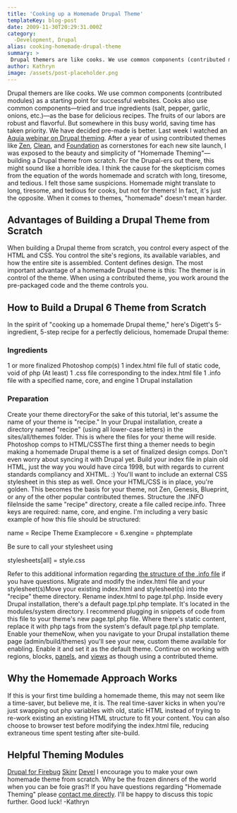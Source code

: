 ```yaml
---
title: 'Cooking up a Homemade Drupal Theme'
templateKey: blog-post
date: 2009-11-30T20:29:31.000Z
category: 
  -Development, Drupal
alias: cooking-homemade-drupal-theme
summary: > 
 Drupal themers are like cooks. We use common components (contributed modules) as a starting point for successful websites. Cooks also use common components—tried and true ingredients (salt, pepper, garlic, onions, etc.)—as the base for delicious recipes. The fruits of our labors are robust and flavorful. But somewhere in this busy world, saving time has taken priority.
author: Kathryn
image: /assets/post-placeholder.png
---
```


Drupal themers are like cooks. We use common components (contributed modules) as a starting point for successful websites. Cooks also use common components—tried and true ingredients (salt, pepper, garlic, onions, etc.)—as the base for delicious recipes. The fruits of our labors are robust and flavorful. But somewhere in this busy world, saving time has taken priority. We have decided pre-made is better. Last week I watched an [Aquia webinar on Drupal theming](http://acquia.com/community/resources/webinars/tips-and-tricks-drupal-theming-90-minute-tutorial). After a year of using contributed themes like [Zen](http://drupal.org/project/zen), [Clean](http://drupal.org/project/clean), and [Foundation](http://drupal.org/project/foundation) as cornerstones for each new site launch, I was exposed to the beauty and simplicity of "Homemade Theming"—building a Drupal theme from scratch. For the Drupal-ers out there, this might sound like a horrible idea. I think the cause for the skepticism comes from the equation of the words homemade and scratch with long, tiresome, and tedious. I felt those same suspicions. Homemade might translate to long, tiresome, and tedious for cooks, but not for themers! In fact, it's just the opposite. When it comes to themes, "homemade" doesn't mean harder.

Advantages of Building a Drupal Theme from Scratch
--------------------------------------------------

When building a Drupal theme from scratch, you control every aspect of the HTML and CSS. You control the site's regions, its available variables, and how the entire site is assembled. Content defines design. The most important advantage of a homemade Drupal theme is this: The themer is in control of the theme. When using a contributed theme, you work around the pre-packaged code and the theme controls you.

How to Build a Drupal 6 Theme from Scratch
------------------------------------------

In the spirit of "cooking up a homemade Drupal theme," here's Digett's 5-ingredient, 5-step recipe for a perfectly delicious, homemade Drupal theme:

### Ingredients

1 or more finalized Photoshop comp(s) 1 index.html file full of static code, void of php (At least) 1 .css file corresponding to the index.html file 1 .info file with a specified name, core, and engine 1 Drupal installation

### Preparation

Create your theme directoryFor the sake of this tutorial, let's assume the name of your theme is "recipe." In your Drupal installation, create a directory named "recipe" (using all lower-case letters) in the sites/all/themes folder. This is where the files for your theme will reside. Photoshop comps to HTML/CSSThe first thing a themer needs to begin making a homemade Drupal theme is a set of finalized design comps. Don't even worry about syncing it with Drupal yet. Build your index file in plain old HTML, just the way you would have circa 1998, but with regards to current standards compliancy and XHTML. :) You'll want to include an external CSS stylesheet in this step as well. Once your HTML/CSS is in place, you're golden. This becomes the basis for your theme, not Zen, Genesis, Blueprint, or any of the other popular contributed themes. Structure the .INFO fileInside the same "recipe" directory, create a file called recipe.info. Three keys are required: name, core, and engine. I'm including a very basic example of how this file should be structured:

name = Recipe Theme Examplecore = 6.xengine = phptemplate

Be sure to call your stylesheet using

stylesheets\[all\] = style.css

Refer to this additional information regarding [the structure of the .info file](http://drupal.org/node/171205) if you have questions. Migrate and modify the index.html file and your stylesheet(s)Move your existing index.html and stylesheet(s) into the "recipe" theme directory. Rename index.html to page.tpl.php. Inside every Drupal installation, there's a default page.tpl.php template. It's located in the modules/system directory. I recommend plugging in snippets of code from this file to your theme's new page.tpl.php file. Where there's static content, replace it with php tags from the system's default page.tpl.php template. Enable your themeNow, when you navigate to your Drupal installation theme page (admin/build/themes) you'll see your new, custom theme available for enabling. Enable it and set it as the default theme. Continue on working with regions, blocks, [panels](http://drupal.org/project/panels), and [views](http://drupal.org/project/views) as though using a contributed theme.

Why the Homemade Approach Works
-------------------------------

If this is your first time building a homemade theme, this may not seem like a time-saver, but believe me, it is. The real time-saver kicks in when you're just swapping out php variables with old, static HTML instead of trying to re-work existing an existing HTML structure to fit your content. You can also choose to browser test before modifying the index.html file, reducing extraneous time spent testing after site-build.

Helpful Theming Modules
-----------------------

[Drupal for Firebug](http://drupal.org/project/drupalforfirebug) [Skinr](http://drupal.org/project/skinr) [Devel](http://drupal.org/project/devel) I encourage you to make your own homemade theme from scratch. Why be the frozen dinners of the world when you can be foie gras?! If you have questions regarding "Homemade Theming" please [contact me directly](/kathryn-cornelius). I'll be happy to discuss this topic further. Good luck! -Kathryn